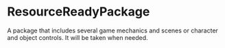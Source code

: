 # ResourceReadyPackage
A package that includes several game mechanics and scenes or character and object controls. It will be taken when needed.
